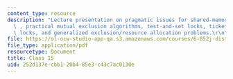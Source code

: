 ```yaml
---
content_type: resource
description: "Lecture presentation on pragmatic issues for shared-memory multiprocessors\
  \ , practical mutual exclusion algorithms, test-and-set locks, ticket locks, queue\
  \ locks, and generalized exclusion/resource allocation problems.\r\n"
file: https://ol-ocw-studio-app-qa.s3.amazonaws.com/courses/6-852j-distributed-algorithms-fall-2009/252d137ecbb120b485e3c43c7ac0130e_MIT6_852JF09_lec15.pdf
file_type: application/pdf
resourcetype: Document
title: Class 15
uid: 252d137e-cbb1-20b4-85e3-c43c7ac0130e
---
```

